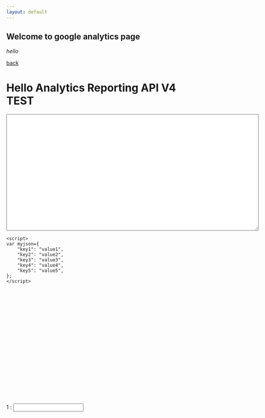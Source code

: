 ```yaml
---
layout: default
---
```


## Welcome to google analytics page

_hello_

[back](./)

<html>

<head>
	<meta charset="utf-8">
	<title>Hello Analytics Reporting API V4</title>
	<meta name="google-signin-client_id" content="436705610339-iv7fudo64feeivnd939pqd6df4nu5suv.apps.googleusercontent.com">
	<meta name="google-signin-scope" content="https://www.googleapis.com/auth/analytics.readonly">
	<script src="https://d3js.org/d3.v5.min.js"></script>
	<script src = "https://cdnjs.cloudflare.com/ajax/libs/Chart.js/2.7.1/Chart.bundle.min.js"></script>
</head>

<body>	
<h1>Hello Analytics Reporting API V4 TEST</h1>
	
<!-- The Sign-in button. This will run `queryReports()` on success. -->
<p class="g-signin2" data-onsuccess="queryReports"></p>
	
<!-- The API response will be printed here. -->
<textarea cols="80" rows="20" id="query-output"></textarea>
	
<script>
//varToSet
var i = 1;
var sessions = [];
sessions[0] = 7;

// Replace with your view ID.
var VIEW_ID1 = '197883945';
var VIEW_ID2 = '198637112';	

// Query the API and print the results to the page.
function queryReports() {
	    console.log('queryReports1 called');
	    gapi.client.request({
	      path: '/v4/reports:batchGet',
	      root: 'https://analyticsreporting.googleapis.com/',
	      method: 'POST',
	      body: {
	        reportRequests: [
	          {
	            viewId: VIEW_ID1,
	            dateRanges: [
	              	{
	               		startDate: '7daysAgo',
	                	endDate: 'yesterday'
	              	}
	            ],
	            metrics: [
	            	//{expression: 'ga:users'},
					{expression: 'ga:sessions'}
	            ],
				dimensions: [
					//{'name':'ga:userType'},
					//{'name':'ga:deviceCategory'}
				]

	          }
	        ]
	      }
	    }).then(displayResults, console.error.bind(console));
	    console.log('finished');

		console.log('queryReports2 called');
	    gapi.client.request({
	      path: '/v4/reports:batchGet',
	      root: 'https://analyticsreporting.googleapis.com/',
	      method: 'POST',
	      body: {
	        reportRequests: [
	          {
	            viewId: VIEW_ID2,
	            dateRanges: [
	              	{
	               		startDate: '7daysAgo',
	                	endDate: 'yesterday'
	              	}
	            ],
	            metrics: [
	            	//{expression: 'ga:users'},
					{expression: 'ga:sessions'}
	            ],
				dimensions: [
					//{'name':'ga:userType'},
					//{'name':'ga:deviceCategory'}
				]

	          }
	        ]
	      }
	    }).then(displayResults, console.error.bind(console));
	    console.log('finished');
	  }

function displayResults(response) {
	    var formattedJson = JSON.stringify(response.result, null, 2);
	    //console.log('Results : ', formattedJson);
	    document.getElementById('query-output').value += formattedJson;

		var obj = JSON.parse(formattedJson);
		console.log('17');
		console.log('a : ', obj.reports[0]);
		//console.log('dimensions: ', obj.reports[0].columnHeader.dimensions);
		//console.log('data.totals: ', obj.reports[0].data.totals);
		//console.log('metricHeaderEntries: ', obj.reports[0].columnHeader.metricHeader.metricHeaderEntries);	
		console.log('metrics: ', obj.reports[0].data.totals[0].values[0]);
		sessions[i] = obj.reports[0].data.totals[0].values[0];
		i++;

		//test(dimensions);
	  }

function test(_dimensions) {
	console.log('test');
	return new Promise(function (resolve, reject) {
		fetch(/*parameters*/).then(function (res) {
			res.json().then(body => {

				var obj = JSON.parse(body)

			}).catch(err => {
				reject("error fetching.")
			});
		});
	})
}

</script>
    <script>
    var myjson={
        "key1": "value1",
        "key2": "value2",
        "key3": "value3",
        "key4": "value4",
        "key5": "value5",
    };
    </script>
<!-- Load the JavaScript API client and Sign-in library. -->
<script src="https://apis.google.com/js/client:platform.js"></script>
	
<div class="chart-grid" style="display: grid; grid-template-columns: 300px;">
    <div class="chart" style="width: 300px; height: 300px;">
        <canvas id="myChart" width="200" height="200"></canvas>
    </div>
    <div class="input">
        1 : <input id="firstChartInput" type="text">
    </div>
</div>

<script>
console.log('확인 : ', sessions[0], ', ', sessions[1], ', ', sessions[2]);
var x = 2;
var ctx = document.getElementById('myChart').getContext('2d');
var myChart = new Chart(ctx, {
    type: 'bar',
    data: {
        labels: ['Red', 'Blue', 'Yellow', 'Green', 'Purple', 'Orange'],
        datasets: [{
            label: '# of Votes',
            data: [sessions[1], sessions[2], x, 5, 2, 3],
            backgroundColor: [
                'rgba(255, 99, 132, 0.2)',
                'rgba(54, 162, 235, 0.2)',
                'rgba(255, 206, 86, 0.2)',
                'rgba(75, 192, 192, 0.2)',
                'rgba(153, 102, 255, 0.2)',
                'rgba(255, 159, 64, 0.2)'
            ],
            borderColor: [
                'rgba(255, 99, 132, 1)',
                'rgba(54, 162, 235, 1)',
                'rgba(255, 206, 86, 1)',
                'rgba(75, 192, 192, 1)',
                'rgba(153, 102, 255, 1)',
                'rgba(255, 159, 64, 1)'
            ],
            borderWidth: 1
        }]
    },
    options: {
        scales: {
            yAxes: [{
                ticks: {
                    beginAtZero: true
                }
            }]
        }
    }
});

</script>

</body>
</html>

